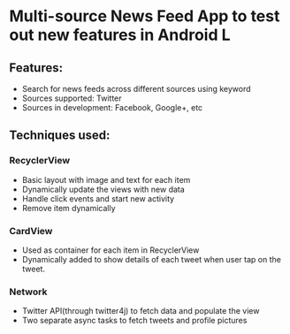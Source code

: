 Multi-source News Feed App to test out new features in Android L
===

Features:
---
+ Search for news feeds across different sources using keyword
+ Sources supported: Twitter
+ Sources in development: Facebook, Google+, etc

Techniques used:
---
### RecyclerView
+ Basic layout with image and text for each item
+ Dynamically update the views with new data
+ Handle click events and start new activity
+ Remove item dynamically

### CardView
+ Used as container for each item in RecyclerView
+ Dynamically added to show details of each tweet when user tap on the tweet.

### Network
+ Twitter API(through twitter4j) to fetch data and populate the view
+ Two separate async tasks to fetch tweets and profile pictures